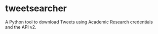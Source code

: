 # tweetsearcher
A Python tool to download Tweets using Academic Research credentials and the API v2.
